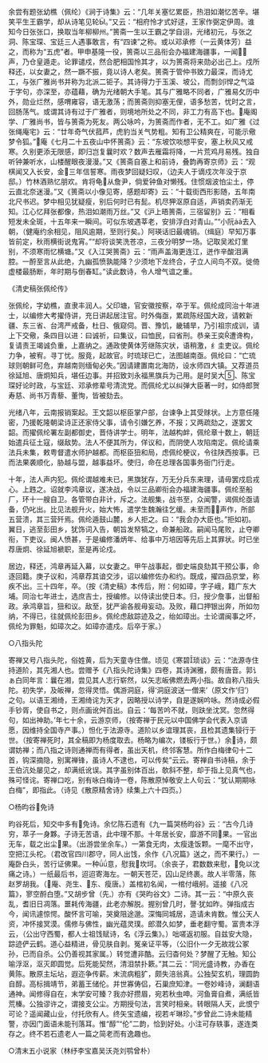 <!-- { "loadSidebar": true } -->
余尝有题张幼樵（佩纶）《涧于诗集》云：“几年关塞忆累臣，热泪如潮忆苦辛。堪笑平生王霸学，却从诗笔见轮。”又云：“相府怜才式好逑，王家作弼定伊周。谁知今日张张口，换取当年柳柳州。”篑斋一生以王霸之学自诩，光绪初元，与张之洞、陈宝琛、宝廷三人遇事敢言，有“四谏”之称。或以邓承修（一云黄体芳）益之，而称为“五虎”者。甲申基隆一役，篑斋以三品衔会办福建海疆事，一闻声，乃仓皇遁走。论罪谴戍，然合肥相国怜其才，以为篑斋将来勋必出己上。戍所释还，以女妻之，然一蹶不振，竟以诗人老矣。篑斋于管仲书致力最深，而诗尤工，与张广雅尚书并称为北派二钜子。其诗得力于玉溪、坡公，而剽剑ǐ悍之气溢于字句，亦深至，亦蕴藉，确为光绪朝大手笔。其与广雅略不同者，广雅易攵历中外，勋业烂然，感喟雍容，语无激荡；而篑斋则抑塞无俚，语多愁苦，忧时之言，回肠荡气。或谓其诗有过于广雅者，则境地所处之不同，非工力有高下也。庵阁学、广雅尚书，皆与篑斋为死友。两公咏吟，为篑斋而作者，无不工。如广雅《过张绳庵宅》云：“廿年奇气伏菰芦，虎豹当关气势粗。知有卫公精爽在，可能示儆梦令狐。”庵《七月二十五夜山中怀篑斋》云：“东坡饮啖想平安，塞上秋风又戒寒。久别更添无限感，即归岂复曩时欢？数声去雁霜将降，一片荒鸡月易残。独自听钟兼听水，山楼醒眼夜漫漫。”又《篑斋自塞上和前诗，叠韵再寄京师》云：“观棋闻又入长安，金三年信誓寒。雨夜梦回疑妇叹，（边夫人于谪戍次年没于京邸。）竹林酒熟忆朋欢。肯将龟从詹尹，倘爱钟鱼对懒残。住惯烟波怕尘土，停云直北奈迷漫。”又《篑斋以小像见寄，感题却寄》云：“十载街西形影随，五年南北尺书迟。梦中相见犹疑瘦，别后何时已有髭。机尽狎沤原自适，声销卖药渐无知。江心忆拜张都像，热泪如潮雨万丝。”又《沪上晤篑斋，三宿留别》云：“相看短发未全斑，十五年来一瞬间。可似东坡遇莘老，安排浮白对青山。”“小阮去入朝，（健庵约余相见，阻风逾期，至则行矣。）阿瑛话旧最魂销。（缉庭）早知万事皆前定，秋雨横街说鬼宵。”“却将谈笑洗苍凉，三夜分明梦一场。记取吴淞灯里别，不须寒雨忆横塘。”又《入江哭篑斋》云：“雨声盖海更连江，迸作辛酸泪满腔。一酹至言从此绝，九幽孤愤孰能降？少须地下龙终合，孑立人间鸟不双。徙倚虚楼最肠断，年时期与倒春缸。”读此数诗，令人增气谊之重。

《清史稿张佩纶传》

张佩纶，字幼樵，直隶丰润人。父印塘，官安徽按察，卒于军。佩纶成同治十年进士，以编修大考擢侍讲，充日讲起居注官。时外侮亟，累疏陈经国大政，请敕新疆、东三省、台湾严戒备，杜日、俄窥伺。晋、豫饥，畿辅旱，乃引祖宗成训，请上下交儆，条四目以进：曰诚祈，曰集议，曰恤民，曰省刑。恭亲王奕遭谗构，复请责王竭诚负重，上嘉纳之。通政使黄体芳继陈灾状，语稍激，纟圭吏议。佩纶力争，被宥。寻丁忧。服竟，起故官。时琉球已亡，法图越南亟。佩纶曰：“亡琉球则朝鲜可危，弃越南则缅甸必失。”因请建置南北海防，设水师四大镇。又荐道员徐延旭、唐炯知兵，堪任边事。并招致刘永福黑旗兵为己用。是时吴大、陈宝琛好论时政，与宝廷、邓承修辈号清流党。而佩纶尤以纠弹大臣著一时，如侍郎贺寿慈、尚书万青藜、董恂，皆被劾去。

光绪八年，云南报销案起。王文韶以枢臣掌户部，台谏争上其受赇状。上方意任隆密，乃援乾隆朝梁诗正还家侍父事，请令引嫌乞养，不报；又两疏劾之，遂罢文韶。而擢佩纶署左副都御史，晋侍讲学士。明年，法越构衅，佩纶章十数上，朝廷始遣兵征土寇，缀敌势。法人不便其所为，佯议和，而阴使人攻陷南定。佩纶请乘法兵未集，敕粤督遣水师护越都。而枢臣狃和局，虑佩纶梗议，令往陕西按事。已而法果袭顺化，胁越与盟，越事益坏。使归，命在总理各国事务衙门行走。

十年，法人声内犯。佩纶谓越难未已，黑旗犹存，万无分兵东来理，请毋罢戍启戎心。上韪之。诏就李鸿章议，遂决战，令以三品卿衔会办福建海疆事。佩纶至船厂，环十一艘自卫。各管带白非计，斥之。法舰集，战书至，众闻警，谒佩纶亟请备，仍叱出。比见法舰升火，始大怖，遣学生魏瀚往乞缓。未至而声作，所部五营溃，其三营歼焉。佩纶遁鼓山麓，乡人拒之。曰：“我会办大臣也。”拒如初。翼日，逃至彭田乡，犹饰词入告，朝旨发帑犒之，命兼船政。嗣闻马尾败，止夺卿衔，下吏议。闽人愤甚，于是编修潘炳年、给事中万培因等先后上其罪状。时已坐荐唐炯、徐延旭褫职，至是再论戍。

居边，释还，鸿章再延入幕，以女妻之。甲午战事起，御史端良劾其干预公事，命逐回籍。庚子议和，鸿章荐其谙交涉，诏以编修佐办和约。既成，擢四品京堂，称疾不出。三十四年，卒。（按《清史稿》本传后，附：何如璋，字子峨，籍广东大埔。同治七年进士，选庶吉士，授编修。以侍读出使日本。归，授少詹事，出督船政。承鸿章旨，狃和议。敌至，犹严谕各舰毋妄动。及败，藉口押银出奔，所如勿纳，不得已，往就佩纶彭田乡。佩纶虑敌踪迹及之，绐如璋出。士论谓闽事之坏，佩纶为罪魁，如璋次之。如璋亦遣戍。后卒于家。）

○八指头陀

寄禅又号八指头陀，俗姓黄，后为天童寺住僧。顷见《寒碧琐谈》云：“法源寺住持道阶，其先湘人也。尝赠予《八指头陀诗集》四卷，其诗渊雅，颇有唐音。郭讠ぁ白同年言：曩在湘，尝见其人志行崭然，以矢志皈佛燃去两小指。故自称八指头陀。初失学，及皈禅，忽得灵悟。偶游洞庭，得‘洞庭波送一僧来’（原文作‘归’）之句。以语王湘绮，王湘绮诧为天才，因略授以诗学，自是遂娴吟咏。然诗成必假手钞胥，使自书之，则点画讹舛百出。自云：‘每苦吟不就，则趺坐沈冥。忽然得句，如出神助。’年七十余，云游京师，（按寄禅于民元以中国佛学会代表入京请愿，因维持全国寺产事。）怛化于法源寺。道阶以乡谊理其丧，且检其遗集锓行于世。（按寄禅死时，其全稿即为杨度取去。杨略为编次，镂板行于世。）余诗，颇谓妨禅；而八指之诗则通禅而有得者，虽出天机，终邻客慧。所作白梅律句十二首，钩深摘隐，别寓禅锋，虽诗人不逮也，可以传矣”云云。寄禅自书诗稿，余于王伯沆处屡见之，却满纸讹误。其字虽别体百出，欹斜不整，却于指上见真气也，殊可怪诧。寄禅口吃，别有咏白梅诗一卷，陈散原悼敬安上人句云：“犹认期期咏白梅”，即指此。（诗见《散原精舍诗》续集上六十四页。）

○杨昀谷免诗

昀谷死后，知交中多有免诗。余忆陈石遗有《九一篇哭杨昀谷》云：“古今几诗穷，萃子一身夥。子诗无苦语，此中理不那。十年居长安，靡游不同果。一官出无车，载之出尘果。（出游尝坐余车。）一第食无肉，太瘦逢饭颗。一麾不出守，空把江头柁。（君改官四川郡守，同人出饯，余作《八况篇》送之，而不果行。）一庵卧白头，苦行证佛果。一种意，慰我坎坷。（余丧子，君数数来慰，免以沈痛之诗。）一纸最后书，迢迢寄海左。一朝天苍茫，囚山足终裹。故人半零落，陈赵罗胡我。（庵、尧生、东、瘦唐。）盖棺初名闻，一棺付峨舸。遥接《八况篇》，寥空酹白堕。”又胡步曾（先）亦有《哭昀谷文》二诗。其一云：“中原久丧乱，耆旧日凋落。噩耗传海疆，此老亦解脱。握别曾几时，謦犹如昨。弹指成古今，闻讯遽惊愕。酸怀言可喻，哭奠阻途邈。深悔同城居，造请未肯数。惟公天人资，冲怀接冥漠。儒修与佛性，幽光蕴灵璞。郎潜久如梦，垂老翻守蜀。富贵本浮云，（公出守西蜀，都人士祖饯赋诗，名《浮云集》。）咄嗟返初服。自兹安大隐，踪迹俨云鹤。道心益精进，骨见肤自剥。冤亲证平等，（公旧仆一夕无故戕公冢孙，已而自杀。公仍善视其家属。）转觉遭非酷。云归杳何处？梦醒了无触。知公喻浮沤，沤灭即圆觉。后死能契然，清泪禁扑簌。”其二云：“同光盛诗教，办香在黄陈。散原主坛坫，遐迩争传薪。末流病粗犷，颇失涪翁真。公独契玄机，理圆韵自醇。高标揖靖节，弟蓄王储伦。并世寡俦侣，石巢庶知津。一卷妙峰诗，澜翻语通神。闻修得自在，末学安可臻？我亦好攒眉，宛若秋虫呻。河鱼膏自煮，满纸皆荒榛。公独谬许之，谓接支公尘。方期授句法，言笑时相亲。转眼隔人天，此恨宁可论？遥闻藏山业，付托欣有人。终矢宝遗编，视若ギ琳珍。”步曾此二诗未能精警，亦因门面语未能刊落耳。惟“醇”“伦”二韵，恰到好处。小注可存轶事，遂连类存之。终不若石遗老人一篇之简老而有逸趣也。

○清末五小说家（林纾李宝嘉吴沃尧刘鹗曾朴）

